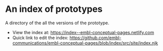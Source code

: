 # An index of prototypes

A directory of the all the versions of the prototype.

- View the index at: https://index--embl-conceptual-pages.netlify.com
- Quick link to edit the index: https://github.com/embl-communications/embl-conceptual-pages/blob/index/src/site/index.njk
